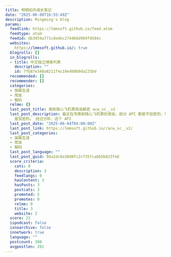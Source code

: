 ```yaml
---
title: 明明如月成长笔记
date: "2025-06-08T16:55:49Z"
description: Mingming's blog
params:
  feedlink: https://lmmsoft.github.io/feed.atom
  feedtype: atom
  feedid: db3954a771cdedec2744b6d969f4584c
  websites:
    https://lmmsoft.github.io/: true
  blogrolls: []
  in_blogrolls:
  - title: 中文独立博客列表
    description: ""
    id: 7fb87e348a8211f4c19e4b0b0da225bd
  recommended: []
  recommender: []
  categories:
  - 挨踢生涯
  - 爬虫
  - 解码
  relme: {}
  last_post_title: 南航随心飞机票爬虫解密 acw_sc__v2
  last_post_description: 最近在写南航随心飞机票的爬虫，部分 API 都是不加密的，可以直接抓取。但是很核心的抓取某日每个航班库存的 API
    是加密的。 经过分析，这个 API
  last_post_date: "2025-06-04T04:00:00Z"
  last_post_link: https://lmmsoft.github.io//acw_sc__v2/
  last_post_categories:
  - 挨踢生涯
  - 爬虫
  - 解码
  last_post_language: ""
  last_post_guid: 94a2dc0a38d0fc2cf35fcabb5b823fe8
  score_criteria:
    cats: 0
    description: 3
    feedlangs: 0
    hasContent: 3
    hasPosts: 3
    postcats: 3
    promoted: 5
    promotes: 0
    relme: 0
    title: 3
    website: 2
  score: 22
  ispodcast: false
  isnoarchive: false
  innetwork: true
  language: ""
  postcount: 398
  avgpostlen: 201
---
```

